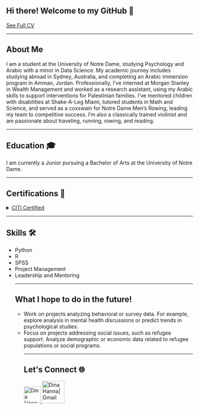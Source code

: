 ## Hi there! Welcome to my GitHub 👋

<a href="https://github.com/user-attachments/assets/a07e5653-ca39-4925-b6ab-ad0df7896c88" >See Full CV</a> 
___

## About Me
I am a student at the University of Notre Dame, studying Psychology and Arabic with a minor in Data Science. My academic journey includes studying abroad in Sydney, Australia, and completing an Arabic immersion program in Amman, Jordan. Professionally, I’ve interned at Morgan Stanley in Wealth Management and worked as a research assistant, using my Arabic skills to support interventions for Palestinian families. I’ve mentored children with disabilities at Shake-A-Leg Miami, tutored students in Math and Science, and served as a coxswain for Notre Dame Men’s Rowing, leading my team to competitive success. I’m also a classically trained violinist and am passionate about traveling, running, rowing, and reading. 
___
## Education 🎓
I am currently a Junior pursuing a Bachelor of Arts at the University of Notre Dame. 

___
## Certifications 📜

<details><summary>
<a href="https://github.com/user-attachments/assets/9525d919-9f25-4717-9557-7ca348057cce" 
"> CITI Certified</a> 
</summary>
<br>
<strong>Collaborative Institutional Training Initiative</strong>
<ol>
  <li>Human Research</li>
  <li>Social & Behavioral Research</li></a></li>
</ol>
</details>

___
## Skills 🛠️
<ul>
  <li>Python</li>
  <li>R</li>
  <li>SPSS</li>
  <li>Project Management</li>
  <li>Leadership and Mentoring</li>

___
## What I hope to do in the future!
<ul>
  <li>Work on projects analyzing behavioral or survey data. For example, explore analysis in mental health discussions or predict trends in psychological studies.</li>
  <li>Focus on projects addressing social issues, such as refugee support. Analyze demographic or economic data related to refugee populations or social programs.</li>

___
## Let's Connect 🌐
<a href="https://www.linkedin.com/in/dina-hanna-/">
  <img alt="Dina Hanna | LinkedIn" width="45px" src="assets/linkedin.png"/>
</a>
<a href="mailto:dinaahanna03@gmail.com">
  <img alt="Dina Hanna| Gmail" width="60px" src="assets/gmail.png"/>
</a>

<br>
<br>
<br>


